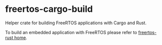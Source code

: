 # freertos-cargo-build
Helper crate for building FreeRTOS applications with Cargo and Rust.

To build an embedded application with FreeRTOS please refer 
to [freertos-rust home](https://github.com/lobaro/FreeRTOS-rust).